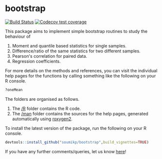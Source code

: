# bootstrap

<!-- badges: start -->
[![Build Status](https://travis-ci.com/soumikp/bootstrap.svg?branch=main)](https://travis-ci.com/soumikp/bootstrap)
[![Codecov test coverage](https://codecov.io/gh/soumikp/bootstrap/branch/master/graph/badge.svg)](https://codecov.io/gh/soumikp/bootstrap?branch=master)
<!-- badges: end -->

This package aims to implement simple bootstrap routines to study the behaviour of 

1. Moment and quantile based statistics for single samples.
2. Difference/ratio of the same statistics for two different samples.
3. Pearson's correlation for paired data.
4. Regression coefficients. 

For more details on the methods and references, you can visit the individual help pages for the functions by calling something like the following on your R console.

```R
?oneMean
```

The folders are organised as follows. 

1. The [/R](https://github.com/soumikp/bootstrap/tree/main/R) folder contains the R code. 
2. The [/man](https://github.com/soumikp/bootstrap/tree/main/man) folder contains the sources for the help pages, generated automatically using [roxygen2](https://cran.r-project.org/web/packages/roxygen2). 

To install the latest version of the package, run the following on your R console.

```R
devtools::install_github("soumikp/bootstrap",build_vignettes=TRUE)
```

If you have any further comments/queries, let us know [here](mailto:soumikp@umich.edu)!
